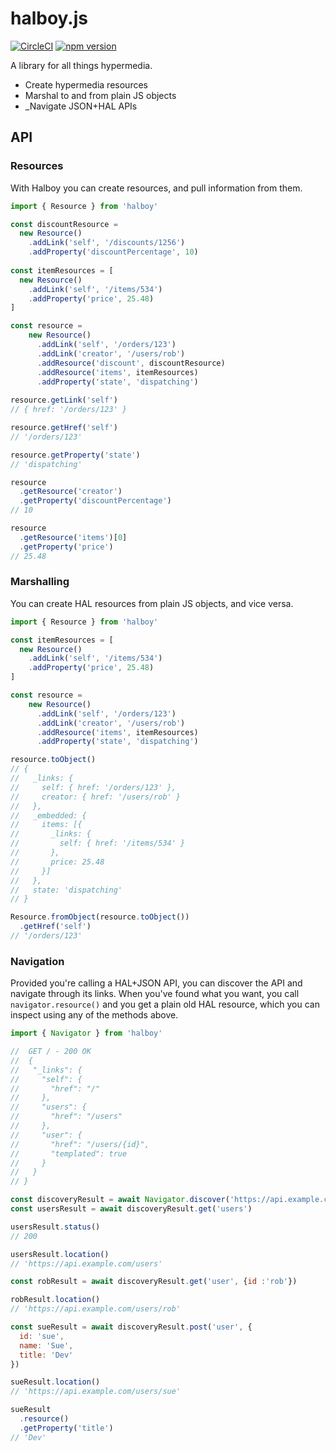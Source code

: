 # halboy.js

[![CircleCI](https://circleci.com/gh/jimmythompson/halboy.js/tree/master.svg?style=shield)](https://circleci.com/gh/jimmythompson/halboy.js/tree/master) [![npm version](https://badge.fury.io/js/halboy.svg)](https://badge.fury.io/js/halboy)

A library for all things hypermedia.

* Create hypermedia resources
* Marshal to and from plain JS objects
* _Navigate JSON+HAL APIs

## API

### Resources

With Halboy you can create resources, and pull information from them.

```js
import { Resource } from 'halboy'

const discountResource =
  new Resource()
    .addLink('self', '/discounts/1256')
    .addProperty('discountPercentage', 10)
    
const itemResources = [
  new Resource()
    .addLink('self', '/items/534')
    .addProperty('price', 25.48)
]

const resource =
    new Resource()
      .addLink('self', '/orders/123')
      .addLink('creator', '/users/rob')
      .addResource('discount', discountResource)
      .addResource('items', itemResources)
      .addProperty('state', 'dispatching')
      
resource.getLink('self')
// { href: '/orders/123' }

resource.getHref('self')
// '/orders/123'

resource.getProperty('state')
// 'dispatching'

resource
  .getResource('creator')
  .getProperty('discountPercentage')
// 10

resource
  .getResource('items')[0]
  .getProperty('price')
// 25.48
```

### Marshalling

You can create HAL resources from plain JS objects, and vice versa.

```js
import { Resource } from 'halboy'

const itemResources = [
  new Resource()
    .addLink('self', '/items/534')
    .addProperty('price', 25.48)
]

const resource =
    new Resource()
      .addLink('self', '/orders/123')
      .addLink('creator', '/users/rob')
      .addResource('items', itemResources)
      .addProperty('state', 'dispatching')

resource.toObject()
// {
//   _links: {
//     self: { href: '/orders/123' },
//     creator: { href: '/users/rob' }
//   },
//   _embedded: {
//     items: [{
//       _links: {
//         self: { href: '/items/534' }
//       },
//       price: 25.48 
//     }]
//   },
//   state: 'dispatching'
// }

Resource.fromObject(resource.toObject())
  .getHref('self')
// '/orders/123'
```

### Navigation

Provided you're calling a HAL+JSON API, you can discover the API and navigate
through its links. When you've found what you want, you call
`navigator.resource()` and you get a plain old HAL resource, which you can inspect
using any of the methods above.

```js
import { Navigator } from 'halboy'

//  GET / - 200 OK
//  {
//   "_links": {
//     "self": {
//       "href": "/"
//     },
//     "users": {
//       "href": "/users"
//     },
//     "user": {
//       "href": "/users/{id}",
//       "templated": true
//     }
//   }
// }

const discoveryResult = await Navigator.discover('https://api.example.com/')
const usersResult = await discoveryResult.get('users')

usersResult.status()
// 200

usersResult.location()
// 'https://api.example.com/users'

const robResult = await discoveryResult.get('user', {id :'rob'})

robResult.location()
// 'https://api.example.com/users/rob'

const sueResult = await discoveryResult.post('user', {
  id: 'sue',
  name: 'Sue',
  title: 'Dev'
})

sueResult.location()
// 'https://api.example.com/users/sue'

sueResult
  .resource()
  .getProperty('title')
// 'Dev'
```